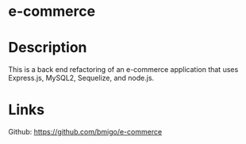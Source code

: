 # e-commerce

# Description
This is a back end refactoring of an e-commerce application that uses Express.js, MySQL2, Sequelize, and node.js.

# Links
Github: https://github.com/bmigo/e-commerce
